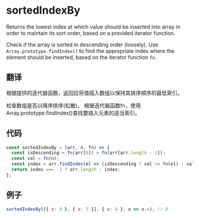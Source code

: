# sortedIndexBy

Returns the lowest index at which value should be inserted into array in order to maintain its sort order, based on a provided iterator function.

Check if the array is sorted in descending order (loosely).
Use `Array.prototype.findIndex()` to find the appropriate index where the element should be inserted, based on the iterator function `fn`.

## 翻译

根据提供的迭代器函数，返回应将值插入数组以保持其排序顺序的最低索引。

检查数组是否以降序排序(松散)。
根据迭代器函数fn，使用Array.prototype.findIndex()查找要插入元素的适当索引。

## 代码

```js
const sortedIndexBy = (arr, n, fn) => {
  const isDescending = fn(arr[0]) > fn(arr[arr.length - 1]);
  const val = fn(n);
  const index = arr.findIndex(el => (isDescending ? val >= fn(el) : val <= fn(el)));
  return index === -1 ? arr.length : index;
};
```

## 例子

```js
sortedIndexBy([{ x: 4 }, { x: 5 }], { x: 4 }, o => o.x); // 0
```
